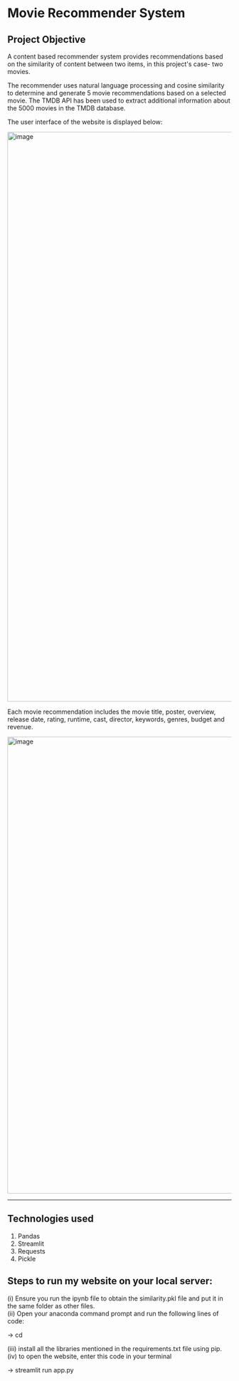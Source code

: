 # Movie Recommender System

## Project Objective

A content based recommender system provides recommendations based on the similarity of content between two items, in this project's case- two movies. 

The recommender uses natural language processing and cosine similarity to determine and generate 5 movie recommendations based on a selected movie. The TMDB API has been used to extract additional information about the 5000 movies in the TMDB database. 

The user interface of the website is displayed below:

<img width="1280" alt="image" src="https://user-images.githubusercontent.com/106082126/208078054-10c4f1f7-a9bb-4ef1-aa7e-ac45aca658d1.png">

Each movie recommendation includes the movie title, poster, overview, release date, rating, runtime, cast, director, keywords, genres, budget and revenue. 

<img width="1026" alt="image" src="https://user-images.githubusercontent.com/106082126/208078151-1d698d33-c34f-47d5-a462-e5dac697184f.png">

---

## Technologies used

1. Pandas
2. Streamlit
3. Requests
4. Pickle


## Steps to run my website on your local server:

(i) Ensure you run the ipynb file to obtain the similarity.pkl file and put it in the same folder as other files.   
(ii) Open your anaconda command prompt and run the following lines of code:  

-> cd <folder path>

(iii) install all the libraries mentioned in the requirements.txt file using pip.    
(iv) to open the website, enter this code in your terminal

-> streamlit run app.py



